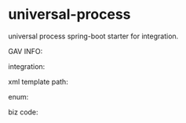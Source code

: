 # universal-process
universal process spring-boot starter for integration.

GAV INFO:

integration:

xml template path:

enum:

biz code:



